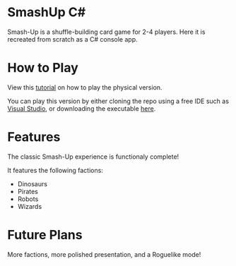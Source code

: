 # SmashUp C#

Smash-Up is a shuffle-building card game for 2-4 players. Here it is recreated from scratch as a C# console app.

# How to Play

View this [tutorial](https://www.youtube.com/watch?v=halE5b4v0bo&pp=0gcJCdgAo7VqN5tD) on how to play the physical version.

You can play this version by either cloning the repo using a free IDE such as [Visual Studio](https://visualstudio.microsoft.com/vs/community/), or downloading the executable [here](https://drive.google.com/drive/folders/1Cf82cXo403shoc8kPDzD0qm9ou-YgwMg?usp=drive_link).

# Features

The classic Smash-Up experience is functionaly complete!

It features the following factions:
- Dinosaurs
- Pirates
- Robots
- Wizards

# Future Plans

More factions, more polished presentation, and a Roguelike mode!

